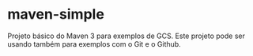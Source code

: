maven-simple
============

Projeto básico do Maven 3 para exemplos de GCS. Este projeto pode ser usando também para exemplos com o Git e o Github.


